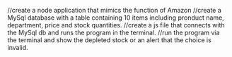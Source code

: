 //create a node application that mimics the function of Amazon
//create a MySql database with a table containing 10 items including pronduct name, department, price  and stock quantities.
//create a js file that connects with the MySql db and runs the program in the terminal.
//run the program via the terminal and show the depleted stock or an alert that the choice is invalid.
